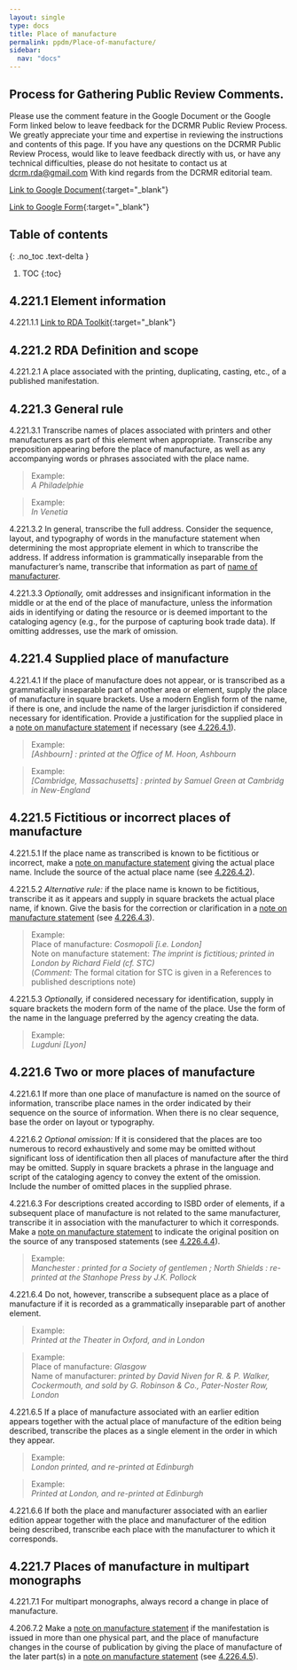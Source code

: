 ```yaml
---
layout: single
type: docs
title: Place of manufacture
permalink: ppdm/Place-of-manufacture/
sidebar:
  nav: "docs"
---
```


## Process for Gathering Public Review Comments.
Please use the comment feature in the Google Document or the Google Form linked below to leave feedback for the DCRMR Public Review Process.  We greatly appreciate your time and expertise in reviewing the instructions and contents of this page.  If you have any questions on the DCRMR Public Review Process, would like to leave feedback directly with us, or have any technical difficulties, please do not hesitate to contact us at dcrm.rda@gmail.com  With kind regards from the DCRMR editorial team.

[Link to Google Document](https://docs.google.com/document/d/1CJmNYFonasja4bp0ENK9yP9jrhdmrTRLkz4s4jT2_u4/edit){:target="_blank"}

[Link to Google Form](https://docs.google.com/forms/d/e/1FAIpQLSdNtJkbY1mngdTcvCoB7zZcpaIuuKHvlbyiidP-QunDy14VcQ/viewform){:target="_blank"}

## Table of contents
{: .no_toc .text-delta }

1. TOC
{:toc}

## 4.221.1 Element information

<a name="4.221.1.1">4.221.1.1</a> [Link to RDA Toolkit](https://beta.rdatoolkit.org/Content/Index?externalId=en-US_ala-d9676281-26fe-3751-ae5a-d45689d80171){:target="_blank"}

## 4.221.2 RDA Definition and scope

<a name="4.221.2.1">4.221.2.1</a> A place associated with the printing, duplicating, casting, etc., of a published manifestation.

## 4.221.3 General rule

<a name="4.221.3.1">4.221.3.1</a> Transcribe names of places associated with printers and other manufacturers as part of this element when appropriate. Transcribe any preposition appearing before the place of manufacture, as well as any accompanying words or phrases associated with the place name.

>Example:  
><CITE>A Philadelphie</CITE>

>Example:  
><CITE>In Venetia</CITE>

<a name="4.221.3.2">4.221.3.2</a> In general, transcribe the full address. Consider the sequence, layout, and typography of words in the manufacture statement when determining the most appropriate element in which to transcribe the address. If address information is grammatically inseparable from the manufacturer’s name, transcribe that information as part of [name of manufacturer](/DCRMR/ppdm/Name-of-manufacturer/).

<a name="4.221.3.3">4.221.3.3</a> *Optionally,* omit addresses and insignificant information in the middle or at the end of the place of manufacture, unless the information aids in identifying or dating the resource or is deemed important to the cataloging agency (e.g., for the purpose of capturing book trade data). If omitting addresses, use the mark of omission.

## 4.221.4 Supplied place of manufacture

<a name="4.221.4.1">4.221.4.1</a> If the place of manufacture does not appear, or is transcribed as a grammatically inseparable part of another area or element, supply the place of manufacture in square brackets. Use a modern English form of the name, if there is one, and include the name of the larger jurisdiction if considered necessary for identification. Provide a justification for the supplied place in a [note on manufacture statement](/DCRMR/ppdm/Note-on-manufacture-statement/) if necessary (see [4.226.4.1](/DCRMR/ppdm/Note-on-manufacture-statement/#4.226.4.1)).

>Example:  
><CITE>[Ashbourn] : printed at the Office of M. Hoon, Ashbourn</CITE>

>Example:  
><CITE>[Cambridge, Massachusetts] : printed by Samuel Green at Cambridg in New-England</CITE>

## 4.221.5 Fictitious or incorrect places of manufacture

<a name="4.221.5.1">4.221.5.1</a> If the place name as transcribed is known to be fictitious or incorrect, make a [note on manufacture statement](/DCRMR/ppdm/Note-on-manufacture-statement/) giving the actual place name. Include the source of the actual place name (see [4.226.4.2](/DCRMR/ppdm/Note-on-manufacture-statement/#4.226.4.2)).

<a name="4.221.5.2">4.221.5.2</a>  *Alternative rule:* if the place name is known to be fictitious, transcribe it as it appears and supply in square brackets the actual place name, if known. Give the basis for the correction or clarification in a [note on manufacture statement](/DCRMR/ppdm/Note-on-manufacture-statement/) (see [4.226.4.3](/DCRMR/ppdm/Note-on-manufacture-statement/#4.226.4.3)).

>Example:  
>Place of manufacture: <CITE>Cosmopoli [i.e. London]</CITE>  
>Note on manufacture statement: <CITE>The imprint is fictitious; printed in London by Richard Field (cf. STC)</CITE>  
>(*Comment:* The formal citation for STC  is given in a References to published descriptions note)

<a name="4.221.5.3">4.221.5.3</a> *Optionally,* if considered necessary for identification, supply in square brackets the modern form of the name of the place. Use the form of the name in the language preferred by the agency creating the data.

>Example:  
><CITE>Lugduni [Lyon]</CITE>

## 4.221.6 Two or more places of manufacture

<a name="4.221.6.1">4.221.6.1</a> If more than one place of manufacture is named on the source of information, transcribe place names in the order indicated by their sequence on the source of information. When there is no clear sequence, base the order on layout or typography.

<a name="4.221.6.2">4.221.6.2</a> *Optional omission:* If it is considered that the places are too numerous to record exhaustively and some may be omitted without significant loss of identification then all places of manufacture after the third may be omitted. Supply in square brackets a phrase in the language and script of the cataloging agency to convey the extent of the omission. Include the number of omitted places in the supplied phrase.

<a name="4.221.6.3">4.221.6.3</a> For descriptions created according to ISBD order of elements, if a subsequent place of manufacture is not related to the same manufacturer, transcribe it in association with the manufacturer to which it corresponds. Make a [note on manufacture statement](/DCRMR/ppdm/Note-on-manufacture-statement/) to indicate the original position on the source of any transposed statements (see [4.226.4.4](/DCRMR/ppdm/Note-on-manufacture-statement/#4.226.4.4)).

>Example:  
><CITE>Manchester : printed for a Society of gentlemen ; North Shields : re-printed at the Stanhope Press by J.K. Pollock</CITE>

<a name="4.221.6.4">4.221.6.4</a> Do not, however, transcribe a subsequent place as a place of manufacture if it is recorded as a grammatically inseparable part of another element. 

>Example:  
><CITE>Printed at the Theater in Oxford, and in London</CITE>

>Example:  
>Place of manufacture: <CITE>Glasgow</CITE>  
>Name of manufacturer: <CITE>printed by David Niven for R. & P. Walker, Cockermouth, and sold by G. Robinson & Co., Pater-Noster Row, London</CITE>

<a name="4.221.6.5">4.221.6.5</a> If a place of manufacture associated with an earlier edition appears together with the actual place of manufacture of the edition being described, transcribe the places as a single element in the order in which they appear.

>Example:  
><CITE>London printed, and re-printed at Edinburgh</CITE>

>Example:  
><CITE>Printed at London, and re-printed at Edinburgh</CITE>

<a name="4.221.6.6">4.221.6.6</a> If both the place and manufacturer associated with an earlier edition appear together with the place and manufacturer of the edition being described, transcribe each place with the manufacturer to which it corresponds.

## 4.221.7 Places of manufacture in multipart monographs

<a name="4.221.7.1">4.221.7.1</a> For multipart monographs, always record a change in place of manufacture.

<a name="4.221.7.2">4.206.7.2</a> Make a [note on manufacture statement](/DCRMR/ppdm/Note-on-manufacture-statement/) if the manifestation is issued in more than one physical part, and the place of manufacture changes in the course of publication by giving the place of manufacture of the later part(s) in a [note on manufacture statement](/DCRMR/ppdm/Note-on-manufacture-statement/) (see [4.226.4.5](/DCRMR/ppdm/Note-on-manufacture-statement/#4.226.4.5)).